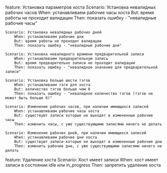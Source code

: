 
feature: Установка параметров хоста
    Scenario: Установка невалидных рабочих часов
        When: устанавливаем рабочие часы хоста
        But: время работы не проходит валидации
        Then: показать ошибку - "невалидные рабочие часы"
    
    Scenario: Установка невалидных рабочих дней
        When: устанавливаем рабочие дни
        But: время работы не проходит валидации
        Then: показать ошибку - "невалидные рабочие дни"

    Scenario: Установка невалидного времени предварительной записи
        When: устанавливаем предварительную запись
        But: время предварительно записи не проходит валидации
        Then: показать ошибку - "невалидное значение для предварительной записи"

    Scenario: Установка больше шести тэгов
        When: устанавливаем тэги для хоста
        But: количество тэгов больше чем 6
        Then: показать ошибку - "невалидное количество тэгов (тэгов не может быть больше 6)"

    Scenario: Изменение рабочих часов, при наличии имеющихся записей
        When: устанавливаем рабочие часы хоста
        But: существуют записи которые не выходят в измененные рабочие часы
        Then: изменить часы, с уже существующими записями ничего не делать
    
    Scenario: Изменение рабочих дней, при наличии имеющихся записей
        When: устанавливаем рабочие дни хоста
        But: существуют записи которые не выходят в измененные рабочие дни
        Then: изменить рабочие дни, с уже существующими записями ничего не делать


feature: Удаление хоста
    Scenario: Хост имеет записи
        When: хост имеет записи в состоянии idle или in_progress 
        Then: запретить удаление хоста
